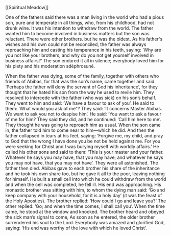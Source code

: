 [[Spiritual Meadow]]
 
One of the fathers said there was a man living in the world who had a pious son, pure and temperate in all things, who, from his childhood, had not drunk wine. It was his intention to withdraw from the world. The father wanted him to become involved in business matters but the son was reluctant. There were other brothers. but he was the oldest. As his father's wishes and his own could not be reconciled, the father was always reproaching him and casting his temperance in his teeth, saying: ‘Why are you not like your brothers, and why do you not get yourself involved in business affairs?’ The son endured it all in silence; everybody loved him for his piety and his moderation sdéphrosuné.  
 
When the father was dying, some of the family, together with others who friends of Abibas, for that was the son’s name, came together and said: ‘Perhaps the father will deny the servant of God his inheritance’, for they thought that he hated his son from the way he used to revile him. They resolved to intercede with the father (who was sick) on his son’s behalf. They went to him and said: ‘We have a favour to ask of you’. He said to them: ‘What would you ask of me"? They said: ‘It concerns Master Abibas. We want to ask you not to despise him’. He said: ‘You want to ask a favour of me for him? They said they did, and he continued: ‘Call him here to me’. They thought he was going to reproach him as usual. When the son came in, the father told him to come near to him—which he did. And then the father collapsed in tears at his feet, saying: ‘Forgive me, my child, and pray to God that the wrong I have done you be not be held against me. For you were seeking for Christ and I was burying myself with worldly affairs.’ He called his other sons and said to them: ‘This is your master and your father. Whatever he says you may have, that you may have; and whatever he says you may not have, that you may not have’. They were all astonished. The father then died. Abibas gave to each brother his share of the inheritance and he took his own share too, but he gave it all to the poor, leaving nothing for himself. He built a small cell into which he could withdraw from the world and when the cell was completed, he fell ill. His end was approaching. His monastic brother was sitting with him, to whom the dying man said: ‘Go and keep company with your household, for it is a holy day’ (it was the feast of the Holy Apostles). The brother replied: ‘How could I go and leave you?’ The other replied: ‘Go; and when the time comes, I shall call you’. When the time came, he stood at the window and knocked. The brother heard and obeyed the sick man’s signal to come, As soon as he entered, the older brother surrendered his soul to the Lord. Everybody was amazed and glorified God, saying: ‘His end was worthy of the love with which he loved Christ’.
